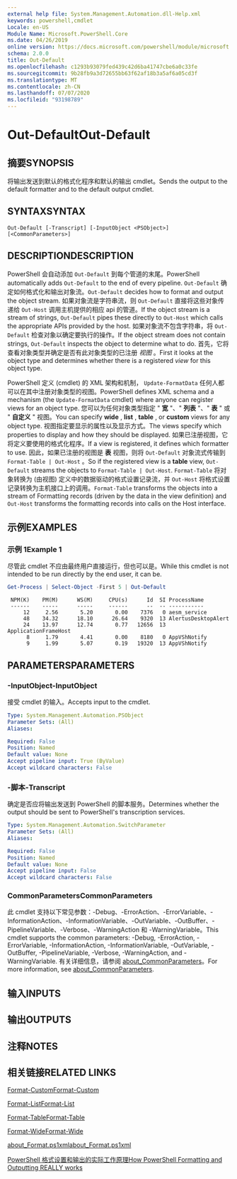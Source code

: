 ```yaml
---
external help file: System.Management.Automation.dll-Help.xml
keywords: powershell,cmdlet
Locale: en-US
Module Name: Microsoft.PowerShell.Core
ms.date: 04/26/2019
online version: https://docs.microsoft.com/powershell/module/microsoft.powershell.core/out-default?view=powershell-7.1&WT.mc_id=ps-gethelp
schema: 2.0.0
title: Out-Default
ms.openlocfilehash: c1293b93079fed439c42d6ba41747cbe6a0c33fe
ms.sourcegitcommit: 9b28fb9a3d72655bb63f62af18b3a5af6a05cd3f
ms.translationtype: MT
ms.contentlocale: zh-CN
ms.lasthandoff: 07/07/2020
ms.locfileid: "93198789"
---
```

# <span data-ttu-id="3ade8-103">Out-Default</span><span class="sxs-lookup"><span data-stu-id="3ade8-103">Out-Default</span></span>

## <span data-ttu-id="3ade8-104">摘要</span><span class="sxs-lookup"><span data-stu-id="3ade8-104">SYNOPSIS</span></span>
<span data-ttu-id="3ade8-105">将输出发送到默认的格式化程序和默认的输出 cmdlet。</span><span class="sxs-lookup"><span data-stu-id="3ade8-105">Sends the output to the default formatter and to the default output cmdlet.</span></span>

## <span data-ttu-id="3ade8-106">SYNTAX</span><span class="sxs-lookup"><span data-stu-id="3ade8-106">SYNTAX</span></span>

```
Out-Default [-Transcript] [-InputObject <PSObject>] [<CommonParameters>]
```

## <span data-ttu-id="3ade8-107">DESCRIPTION</span><span class="sxs-lookup"><span data-stu-id="3ade8-107">DESCRIPTION</span></span>

<span data-ttu-id="3ade8-108">PowerShell 会自动添加 `Out-Default` 到每个管道的末尾。</span><span class="sxs-lookup"><span data-stu-id="3ade8-108">PowerShell automatically adds `Out-Default` to the end of every pipeline.</span></span> <span data-ttu-id="3ade8-109">`Out-Default` 确定如何格式化和输出对象流。</span><span class="sxs-lookup"><span data-stu-id="3ade8-109">`Out-Default` decides how to format and output the object stream.</span></span> <span data-ttu-id="3ade8-110">如果对象流是字符串流，则 `Out-Default` 直接将这些对象传递给 `Out-Host` 调用主机提供的相应 api 的管道。</span><span class="sxs-lookup"><span data-stu-id="3ade8-110">If the object stream is a stream of strings, `Out-Default` pipes these directly to `Out-Host` which calls the appropriate APIs provided by the host.</span></span> <span data-ttu-id="3ade8-111">如果对象流不包含字符串，将 `Out-Default` 检查对象以确定要执行的操作。</span><span class="sxs-lookup"><span data-stu-id="3ade8-111">If the object stream does not contain strings, `Out-Default` inspects the object to determine what to do.</span></span>
<span data-ttu-id="3ade8-112">首先，它将查看对象类型并确定是否有此对象类型的已注册 _视图_ 。</span><span class="sxs-lookup"><span data-stu-id="3ade8-112">First it looks at the object type and determines whether there is a registered _view_ for this object type.</span></span>

<span data-ttu-id="3ade8-113">PowerShell 定义 (cmdlet) 的 XML 架构和机制， `Update-FormatData` 任何人都可以在其中注册对象类型的视图。</span><span class="sxs-lookup"><span data-stu-id="3ade8-113">PowerShell defines XML schema and a mechanism (the `Update-FormatData` cmdlet) where anyone can register views for an object type.</span></span> <span data-ttu-id="3ade8-114">您可以为任何对象类型指定 " **宽** "、" **列表** "、" **表** " 或 " **自定义** " 视图。</span><span class="sxs-lookup"><span data-stu-id="3ade8-114">You can specify **wide** , **list** , **table** , or **custom** views for any object type.</span></span> <span data-ttu-id="3ade8-115">视图指定要显示的属性以及显示方式。</span><span class="sxs-lookup"><span data-stu-id="3ade8-115">The views specify which properties to display and how they should be displayed.</span></span> <span data-ttu-id="3ade8-116">如果已注册视图，它将定义要使用的格式化程序。</span><span class="sxs-lookup"><span data-stu-id="3ade8-116">If a view is registered, it defines which formatter to use.</span></span> <span data-ttu-id="3ade8-117">因此，如果已注册的视图是 **表** 视图，则将 `Out-Default` 对象流式传输到 `Format-Table | Out-Host` 。</span><span class="sxs-lookup"><span data-stu-id="3ade8-117">So if the registered view is a **table** view, `Out-Default` streams the objects to `Format-Table | Out-Host`.</span></span> <span data-ttu-id="3ade8-118">`Format-Table` 将对象转换为 (由视图) 定义中的数据驱动的格式设置记录流，并 `Out-Host` 将格式设置记录转换为主机接口上的调用。</span><span class="sxs-lookup"><span data-stu-id="3ade8-118">`Format-Table` transforms the objects into a stream of Formatting records (driven by the data in the view definition) and `Out-Host` transforms the formatting records into calls on the Host interface.</span></span>

## <span data-ttu-id="3ade8-119">示例</span><span class="sxs-lookup"><span data-stu-id="3ade8-119">EXAMPLES</span></span>

### <span data-ttu-id="3ade8-120">示例 1</span><span class="sxs-lookup"><span data-stu-id="3ade8-120">Example 1</span></span>

<span data-ttu-id="3ade8-121">尽管此 cmdlet 不应由最终用户直接运行，但也可以是。</span><span class="sxs-lookup"><span data-stu-id="3ade8-121">While this cmdlet is not intended to be run directly by the end user, it can be.</span></span>

```powershell
Get-Process | Select-Object -First 5 | Out-Default
```

```Output
 NPM(K)    PM(M)      WS(M)     CPU(s)      Id  SI ProcessName
 ------    -----      -----     ------      --  -- -----------
     12     2.56       5.20       0.00    7376   0 aesm_service
     48    34.32      18.10      26.64    9320  13 AlertusDesktopAlert
     24    13.97      12.74       0.77   12656  13 ApplicationFrameHost
      8     1.79       4.41       0.00    8180   0 AppVShNotify
      9     1.99       5.07       0.19   19320  13 AppVShNotify
```

## <span data-ttu-id="3ade8-122">PARAMETERS</span><span class="sxs-lookup"><span data-stu-id="3ade8-122">PARAMETERS</span></span>

### <span data-ttu-id="3ade8-123">-InputObject</span><span class="sxs-lookup"><span data-stu-id="3ade8-123">-InputObject</span></span>

<span data-ttu-id="3ade8-124">接受 cmdlet 的输入。</span><span class="sxs-lookup"><span data-stu-id="3ade8-124">Accepts input to the cmdlet.</span></span>

```yaml
Type: System.Management.Automation.PSObject
Parameter Sets: (All)
Aliases:

Required: False
Position: Named
Default value: None
Accept pipeline input: True (ByValue)
Accept wildcard characters: False
```

### <span data-ttu-id="3ade8-125">-脚本</span><span class="sxs-lookup"><span data-stu-id="3ade8-125">-Transcript</span></span>

<span data-ttu-id="3ade8-126">确定是否应将输出发送到 PowerShell 的脚本服务。</span><span class="sxs-lookup"><span data-stu-id="3ade8-126">Determines whether the output should be sent to PowerShell's transcription services.</span></span>

```yaml
Type: System.Management.Automation.SwitchParameter
Parameter Sets: (All)
Aliases:

Required: False
Position: Named
Default value: None
Accept pipeline input: False
Accept wildcard characters: False
```

### <span data-ttu-id="3ade8-127">CommonParameters</span><span class="sxs-lookup"><span data-stu-id="3ade8-127">CommonParameters</span></span>

<span data-ttu-id="3ade8-128">此 cmdlet 支持以下常见参数：-Debug、-ErrorAction、-ErrorVariable、-InformationAction、-InformationVariable、-OutVariable、-OutBuffer、-PipelineVariable、-Verbose、-WarningAction 和 -WarningVariable。</span><span class="sxs-lookup"><span data-stu-id="3ade8-128">This cmdlet supports the common parameters: -Debug, -ErrorAction, -ErrorVariable, -InformationAction, -InformationVariable, -OutVariable, -OutBuffer, -PipelineVariable, -Verbose, -WarningAction, and -WarningVariable.</span></span> <span data-ttu-id="3ade8-129">有关详细信息，请参阅 [about_CommonParameters](https://go.microsoft.com/fwlink/?LinkID=113216)。</span><span class="sxs-lookup"><span data-stu-id="3ade8-129">For more information, see [about_CommonParameters](https://go.microsoft.com/fwlink/?LinkID=113216).</span></span>

## <span data-ttu-id="3ade8-130">输入</span><span class="sxs-lookup"><span data-stu-id="3ade8-130">INPUTS</span></span>

## <span data-ttu-id="3ade8-131">输出</span><span class="sxs-lookup"><span data-stu-id="3ade8-131">OUTPUTS</span></span>

## <span data-ttu-id="3ade8-132">注释</span><span class="sxs-lookup"><span data-stu-id="3ade8-132">NOTES</span></span>

## <span data-ttu-id="3ade8-133">相关链接</span><span class="sxs-lookup"><span data-stu-id="3ade8-133">RELATED LINKS</span></span>

[<span data-ttu-id="3ade8-134">Format-Custom</span><span class="sxs-lookup"><span data-stu-id="3ade8-134">Format-Custom</span></span>](../Microsoft.PowerShell.Utility/Format-Custom.md)

[<span data-ttu-id="3ade8-135">Format-List</span><span class="sxs-lookup"><span data-stu-id="3ade8-135">Format-List</span></span>](../Microsoft.PowerShell.Utility/Format-List.md)

[<span data-ttu-id="3ade8-136">Format-Table</span><span class="sxs-lookup"><span data-stu-id="3ade8-136">Format-Table</span></span>](../Microsoft.PowerShell.Utility/Format-Table.md)

[<span data-ttu-id="3ade8-137">Format-Wide</span><span class="sxs-lookup"><span data-stu-id="3ade8-137">Format-Wide</span></span>](../Microsoft.PowerShell.Utility/Format-Wide.md)

[<span data-ttu-id="3ade8-138">about_Format.ps1xml</span><span class="sxs-lookup"><span data-stu-id="3ade8-138">about_Format.ps1xml</span></span>](About/about_Format.ps1xml.md)

[<span data-ttu-id="3ade8-139">PowerShell 格式设置和输出的实际工作原理</span><span class="sxs-lookup"><span data-stu-id="3ade8-139">How PowerShell Formatting and Outputting REALLY works</span></span>](https://devblogs.microsoft.com/powershell/how-powershell-formatting-and-outputting-really-works/)


